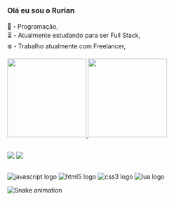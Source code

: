 ### Olá eu sou o Rurian
💸・Programação,<br>
⏳・Atualmente estudando para ser Full Stack,<br>
❄️・Trabalho atualmente com Freelancer,<br>

<div>
<a href="https://github.com/rurianjost">
<img height="180em" src="https://github-readme-stats.vercel.app/api?username=rurianjost&show_icons=true&theme=midnight-purple&include_all_commits=true&count_private=true">
<img height="180em" src="https://github-readme-stats.vercel.app/api/top-langs/?username=rurianjost&layout=compact&langs_count=16&theme=midnight-purple">
</div>

##
<div>
<a href="https://discord.gg/CZaYaJGcMP" target="_blank"><img src="https://img.shields.io/badge/Discord-7289DA?style=for-the-badge&logo=discord&logoColor=white"></a>
<a href="https://www.instagram.com/rurianjost" target="_blank"><img src="https://img.shields.io/badge/Instagram-E4405F?style=for-the-badge&logo=instagram&logoColor=white"></a>
</div>

##

<div>
<img src="https://img.shields.io/badge/JavaScript-F7DF1E?style=for-the-badge&logo=javascript&logoColor=black" alt="javascript logo">
<img src="https://img.shields.io/badge/HTML5-E34F26?style=for-the-badge&logo=html5&logoColor=white" alt="html5 logo">
<img src="https://img.shields.io/badge/CSS3-1572B6?style=for-the-badge&logo=css3&logoColor=white" alt="css3 logo">
<img src="https://img.shields.io/badge/Lua-2C2D72?style=for-the-badge&logo=lua&logoColor=white" alt="lua logo">
</div>
  
![Snake animation](https://github.com/kod4dev/kod4dev/blob/output/github-contribution-grid-snake.svg)
